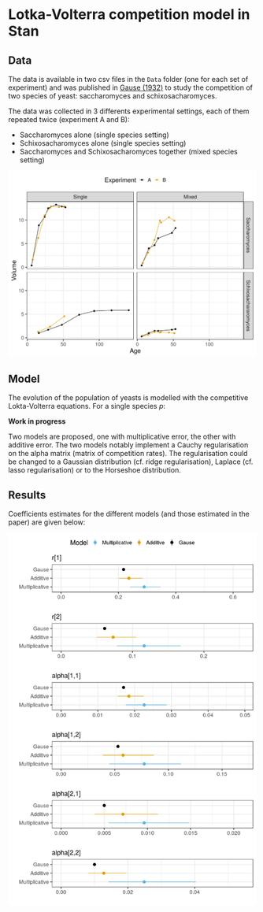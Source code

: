 # Lotka-Volterra competition model in Stan

## Data

The data is available in two csv files in the `Data` folder (one for each set of experiment) and was published in [Gause (1932)](http://jeb.biologists.org/content/jexbio/9/4/389.full.pdf) to study the competition of two species of yeast: saccharomyces and schixosacharomyces.

The data was collected in 3 differents experimental settings, each of them repeated twice (experiment A and B):
- Saccharomyces alone (single species setting)
- Schixosacharomyces alone (single species setting)
- Saccharomyces and Schixosacharomyces together (mixed species setting)

![data](Data/data.jpg)

## Model

The evolution of the population of yeasts is modelled with the competitive Lokta-Volterra equations.
For a single species $p$:

**Work in progress**

Two models are proposed, one with multiplicative error, the other with additive error.
The two models notably implement a Cauchy regularisation on the alpha matrix (matrix of competition rates). The regularisation could be changed to a Gaussian distribution (cf. ridge regularisation), Laplace (cf. lasso regularisation) or to the Horseshoe distribution.

## Results

Coefficients estimates for the different models (and those estimated in the paper) are given below:

![coefficient estimates](results.jpg)
